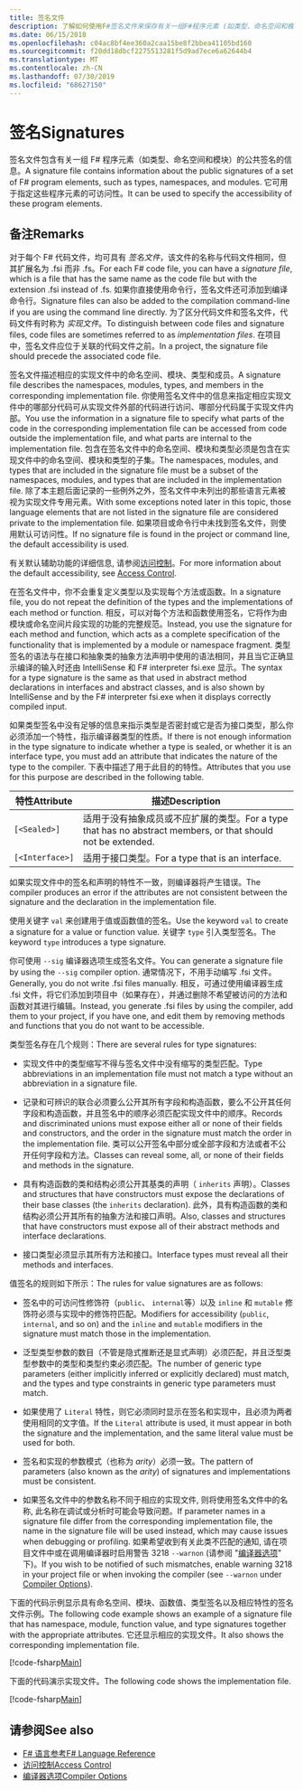 ```yaml
---
title: 签名文件
description: 了解如何使用F#签名文件来保存有关一组F#程序元素 (如类型、命名空间和模块) 的公共签名的信息。
ms.date: 06/15/2018
ms.openlocfilehash: c04ac8bf4ee360a2caa15be8f2bbea41105bd160
ms.sourcegitcommit: f20dd18dbcf2275513281f5d9ad7ece6a62644b4
ms.translationtype: MT
ms.contentlocale: zh-CN
ms.lasthandoff: 07/30/2019
ms.locfileid: "68627150"
---
```

# <a name="signatures"></a><span data-ttu-id="e18de-103">签名</span><span class="sxs-lookup"><span data-stu-id="e18de-103">Signatures</span></span>

<span data-ttu-id="e18de-104">签名文件包含有关一组 F# 程序元素（如类型、命名空间和模块）的公共签名的信息。</span><span class="sxs-lookup"><span data-stu-id="e18de-104">A signature file contains information about the public signatures of a set of F# program elements, such as types, namespaces, and modules.</span></span> <span data-ttu-id="e18de-105">它可用于指定这些程序元素的可访问性。</span><span class="sxs-lookup"><span data-stu-id="e18de-105">It can be used to specify the accessibility of these program elements.</span></span>

## <a name="remarks"></a><span data-ttu-id="e18de-106">备注</span><span class="sxs-lookup"><span data-stu-id="e18de-106">Remarks</span></span>

<span data-ttu-id="e18de-107">对于每个 F# 代码文件，均可具有 *签名文件*，该文件的名称与代码文件相同，但其扩展名为 .fsi 而非 .fs。</span><span class="sxs-lookup"><span data-stu-id="e18de-107">For each F# code file, you can have a *signature file*, which is a file that has the same name as the code file but with the extension .fsi instead of .fs.</span></span> <span data-ttu-id="e18de-108">如果你直接使用命令行，签名文件还可添加到编译命令行。</span><span class="sxs-lookup"><span data-stu-id="e18de-108">Signature files can also be added to the compilation command-line if you are using the command line directly.</span></span> <span data-ttu-id="e18de-109">为了区分代码文件和签名文件，代码文件有时称为 *实现文件*。</span><span class="sxs-lookup"><span data-stu-id="e18de-109">To distinguish between code files and signature files, code files are sometimes referred to as *implementation files*.</span></span> <span data-ttu-id="e18de-110">在项目中，签名文件应位于关联的代码文件之前。</span><span class="sxs-lookup"><span data-stu-id="e18de-110">In a project, the signature file should precede the associated code file.</span></span>

<span data-ttu-id="e18de-111">签名文件描述相应的实现文件中的命名空间、模块、类型和成员。</span><span class="sxs-lookup"><span data-stu-id="e18de-111">A signature file describes the namespaces, modules, types, and members in the corresponding implementation file.</span></span> <span data-ttu-id="e18de-112">你使用签名文件中的信息来指定相应实现文件中的哪部分代码可从实现文件外部的代码进行访问、哪部分代码属于实现文件内部。</span><span class="sxs-lookup"><span data-stu-id="e18de-112">You use the information in a signature file to specify what parts of the code in the corresponding implementation file can be accessed from code outside the implementation file, and what parts are internal to the implementation file.</span></span> <span data-ttu-id="e18de-113">包含在签名文件中的命名空间、模块和类型必须是包含在实现文件中的命名空间、模块和类型的子集。</span><span class="sxs-lookup"><span data-stu-id="e18de-113">The namespaces, modules, and types that are included in the signature file must be a subset of the namespaces, modules, and types that are included in the implementation file.</span></span> <span data-ttu-id="e18de-114">除了本主题后面记录的一些例外之外，签名文件中未列出的那些语言元素被视为实现文件专用元素。</span><span class="sxs-lookup"><span data-stu-id="e18de-114">With some exceptions noted later in this topic, those language elements that are not listed in the signature file are considered private to the implementation file.</span></span> <span data-ttu-id="e18de-115">如果项目或命令行中未找到签名文件，则使用默认可访问性。</span><span class="sxs-lookup"><span data-stu-id="e18de-115">If no signature file is found in the project or command line, the default accessibility is used.</span></span>

<span data-ttu-id="e18de-116">有关默认辅助功能的详细信息, 请参阅[访问控制](access-control.md)。</span><span class="sxs-lookup"><span data-stu-id="e18de-116">For more information about the default accessibility, see [Access Control](access-control.md).</span></span>

<span data-ttu-id="e18de-117">在签名文件中，你不会重复定义类型以及实现每个方法或函数。</span><span class="sxs-lookup"><span data-stu-id="e18de-117">In a signature file, you do not repeat the definition of the types and the implementations of each method or function.</span></span> <span data-ttu-id="e18de-118">相反，可以对每个方法和函数使用签名，它将作为由模块或命名空间片段实现的功能的完整规范。</span><span class="sxs-lookup"><span data-stu-id="e18de-118">Instead, you use the signature for each method and function, which acts as a complete specification of the functionality that is implemented by a module or namespace fragment.</span></span> <span data-ttu-id="e18de-119">类型签名的语法与在接口和抽象类的抽象方法声明中使用的语法相同，并且当它正确显示编译的输入时还由 IntelliSense 和 F# interpreter fsi.exe 显示。</span><span class="sxs-lookup"><span data-stu-id="e18de-119">The syntax for a type signature is the same as that used in abstract method declarations in interfaces and abstract classes, and is also shown by IntelliSense and by the F# interpreter fsi.exe when it displays correctly compiled input.</span></span>

<span data-ttu-id="e18de-120">如果类型签名中没有足够的信息来指示类型是否密封或它是否为接口类型，那么你必须添加一个特性，指示编译器类型的性质。</span><span class="sxs-lookup"><span data-stu-id="e18de-120">If there is not enough information in the type signature to indicate whether a type is sealed, or whether it is an interface type, you must add an attribute that indicates the nature of the type to the compiler.</span></span> <span data-ttu-id="e18de-121">下表中描述了用于此目的的特性。</span><span class="sxs-lookup"><span data-stu-id="e18de-121">Attributes that you use for this purpose are described in the following table.</span></span>

|<span data-ttu-id="e18de-122">特性</span><span class="sxs-lookup"><span data-stu-id="e18de-122">Attribute</span></span>|<span data-ttu-id="e18de-123">描述</span><span class="sxs-lookup"><span data-stu-id="e18de-123">Description</span></span>|
|---------|-----------|
|`[<Sealed>]`|<span data-ttu-id="e18de-124">适用于没有抽象成员或不应扩展的类型。</span><span class="sxs-lookup"><span data-stu-id="e18de-124">For a type that has no abstract members, or that should not be extended.</span></span>|
|`[<Interface>]`|<span data-ttu-id="e18de-125">适用于接口类型。</span><span class="sxs-lookup"><span data-stu-id="e18de-125">For a type that is an interface.</span></span>|

<span data-ttu-id="e18de-126">如果实现文件中的签名和声明的特性不一致，则编译器将产生错误。</span><span class="sxs-lookup"><span data-stu-id="e18de-126">The compiler produces an error if the attributes are not consistent between the signature and the declaration in the implementation file.</span></span>

<span data-ttu-id="e18de-127">使用关键字 `val` 来创建用于值或函数值的签名。</span><span class="sxs-lookup"><span data-stu-id="e18de-127">Use the keyword `val` to create a signature for a value or function value.</span></span> <span data-ttu-id="e18de-128">关键字 `type` 引入类型签名。</span><span class="sxs-lookup"><span data-stu-id="e18de-128">The keyword `type` introduces a type signature.</span></span>

<span data-ttu-id="e18de-129">你可使用 `--sig` 编译器选项生成签名文件。</span><span class="sxs-lookup"><span data-stu-id="e18de-129">You can generate a signature file by using the `--sig` compiler option.</span></span> <span data-ttu-id="e18de-130">通常情况下，不用手动编写 .fsi 文件。</span><span class="sxs-lookup"><span data-stu-id="e18de-130">Generally, you do not write .fsi files manually.</span></span> <span data-ttu-id="e18de-131">相反，可通过使用编译器生成 .fsi 文件，将它们添加到项目中（如果存在），并通过删除不希望被访问的方法和函数对其进行编辑。</span><span class="sxs-lookup"><span data-stu-id="e18de-131">Instead, you generate .fsi files by using the compiler, add them to your project, if you have one, and edit them by removing methods and functions that you do not want to be accessible.</span></span>

<span data-ttu-id="e18de-132">类型签名存在几个规则：</span><span class="sxs-lookup"><span data-stu-id="e18de-132">There are several rules for type signatures:</span></span>

- <span data-ttu-id="e18de-133">实现文件中的类型缩写不得与签名文件中没有缩写的类型匹配。</span><span class="sxs-lookup"><span data-stu-id="e18de-133">Type abbreviations in an implementation file must not match a type without an abbreviation in a signature file.</span></span>

- <span data-ttu-id="e18de-134">记录和可辨识的联合必须要么公开其所有字段和构造函数，要么不公开其任何字段和构造函数，并且签名中的顺序必须匹配实现文件中的顺序。</span><span class="sxs-lookup"><span data-stu-id="e18de-134">Records and discriminated unions must expose either all or none of their fields and constructors, and the order in the signature must match the order in the implementation file.</span></span> <span data-ttu-id="e18de-135">类可以公开签名中部分或全部字段和方法或者不公开任何字段和方法。</span><span class="sxs-lookup"><span data-stu-id="e18de-135">Classes can reveal some, all, or none of their fields and methods in the signature.</span></span>

- <span data-ttu-id="e18de-136">具有构造函数的类和结构必须公开其基类的声明（ `inherits` 声明）。</span><span class="sxs-lookup"><span data-stu-id="e18de-136">Classes and structures that have constructors must expose the declarations of their base classes (the `inherits` declaration).</span></span> <span data-ttu-id="e18de-137">此外，具有构造函数的类和结构必须公开其所有的抽象方法和接口声明。</span><span class="sxs-lookup"><span data-stu-id="e18de-137">Also, classes and structures that have constructors must expose all of their abstract methods and interface declarations.</span></span>

- <span data-ttu-id="e18de-138">接口类型必须显示其所有方法和接口。</span><span class="sxs-lookup"><span data-stu-id="e18de-138">Interface types must reveal all their methods and interfaces.</span></span>

<span data-ttu-id="e18de-139">值签名的规则如下所示：</span><span class="sxs-lookup"><span data-stu-id="e18de-139">The rules for value signatures are as follows:</span></span>

- <span data-ttu-id="e18de-140">签名中的可访问性修饰符（`public`、 `internal`等）以及 `inline` 和 `mutable` 修饰符必须与实现中的修饰符匹配。</span><span class="sxs-lookup"><span data-stu-id="e18de-140">Modifiers for accessibility (`public`, `internal`, and so on) and the `inline` and `mutable` modifiers in the signature must match those in the implementation.</span></span>

- <span data-ttu-id="e18de-141">泛型类型参数的数目（不管是隐式推断还是显式声明）必须匹配，并且泛型类型参数中的类型和类型约束必须匹配。</span><span class="sxs-lookup"><span data-stu-id="e18de-141">The number of generic type parameters (either implicitly inferred or explicitly declared) must match, and the types and type constraints in generic type parameters must match.</span></span>

- <span data-ttu-id="e18de-142">如果使用了 `Literal` 特性，则它必须同时显示在签名和实现中，且必须为两者使用相同的文字值。</span><span class="sxs-lookup"><span data-stu-id="e18de-142">If the `Literal` attribute is used, it must appear in both the signature and the implementation, and the same literal value must be used for both.</span></span>

- <span data-ttu-id="e18de-143">签名和实现的参数模式（也称为 *arity*）必须一致。</span><span class="sxs-lookup"><span data-stu-id="e18de-143">The pattern of parameters (also known as the *arity*) of signatures and implementations must be consistent.</span></span>

- <span data-ttu-id="e18de-144">如果签名文件中的参数名称不同于相应的实现文件, 则将使用签名文件中的名称, 此名称在调试或分析时可能会导致问题。</span><span class="sxs-lookup"><span data-stu-id="e18de-144">If parameter names in a signature file differ from the corresponding implementation file, the name in the signature file will be used instead, which may cause issues when debugging or profiling.</span></span> <span data-ttu-id="e18de-145">如果希望收到有关此类不匹配的通知, 请在项目文件中或在调用编译器时启用警告 3218 `--warnon` (请参阅 "[编译器选项](compiler-options.md)" 下)。</span><span class="sxs-lookup"><span data-stu-id="e18de-145">If you wish to be notified of such mismatches, enable warning 3218 in your project file or when invoking the compiler (see `--warnon` under [Compiler Options](compiler-options.md)).</span></span>

<span data-ttu-id="e18de-146">下面的代码示例显示具有命名空间、模块、函数值、类型签名以及相应特性的签名文件示例。</span><span class="sxs-lookup"><span data-stu-id="e18de-146">The following code example shows an example of a signature file that has namespace, module, function value, and type signatures together with the appropriate attributes.</span></span> <span data-ttu-id="e18de-147">它还显示相应的实现文件。</span><span class="sxs-lookup"><span data-stu-id="e18de-147">It also shows the corresponding implementation file.</span></span>

[!code-fsharp[Main](~/samples/snippets/fsharp/fssignatures/snippet9002.fs)]

<span data-ttu-id="e18de-148">下面的代码演示实现文件。</span><span class="sxs-lookup"><span data-stu-id="e18de-148">The following code shows the implementation file.</span></span>

[!code-fsharp[Main](~/samples/snippets/fsharp/fssignatures/snippet9001.fs)]

## <a name="see-also"></a><span data-ttu-id="e18de-149">请参阅</span><span class="sxs-lookup"><span data-stu-id="e18de-149">See also</span></span>

- [<span data-ttu-id="e18de-150">F# 语言参考</span><span class="sxs-lookup"><span data-stu-id="e18de-150">F# Language Reference</span></span>](index.md)
- [<span data-ttu-id="e18de-151">访问控制</span><span class="sxs-lookup"><span data-stu-id="e18de-151">Access Control</span></span>](access-control.md)
- [<span data-ttu-id="e18de-152">编译器选项</span><span class="sxs-lookup"><span data-stu-id="e18de-152">Compiler Options</span></span>](compiler-options.md)
